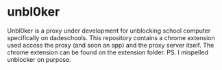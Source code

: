 # unbl0ker
Unbl0ker is a proxy under development for unblocking school computer specifically on dadeschools. This repository contains a chrome extension used access the proxy (and soon an app) and the proxy server itself. The chrome extension can be found on the extension folder.
PS. I mispelled unblocker on purpose.

